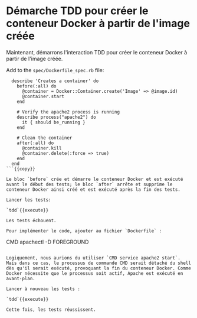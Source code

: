 # Démarche TDD pour créer le conteneur Docker à partir de l'image créée

Maintenant, démarrons l'interaction TDD pour créer le conteneur Docker à partir de l'image créée.

Add to the `spec/Dockerfile_spec.rb` file:

```
  describe 'Creates a container' do
    before(:all) do
      @container = Docker::Container.create('Image' => @image.id)
      @container.start
    end
    
    # Verify the apache2 process is running
    describe process("apache2") do
      it { should be_running }
    end 
    
    # Clean the container
    after(:all) do
      @container.kill
      @container.delete(:force => true)
    end
  end
```{{copy}}

Le bloc `before` crée et démarre le conteneur Docker et est exécuté avant le début des tests; le bloc `after` arrête et supprime le conteneur Docker ainsi créé et est exécuté après la fin des tests.

Lancer les tests:

`tdd`{{execute}}

Les tests échouent.

Pour implémenter le code, ajouter au fichier `Dockerfile` :

```
CMD apachectl -D FOREGROUND
```{{copy}}

Logiquement, nous aurions du utiliser `CMD service apache2 start`. Mais dans ce cas, le processus de commande CMD serait détaché du shell dès qu'il serait exécuté, provoquant la fin du conteneur Docker. Comme Docker nécessite que le processus soit actif, Apache est exécuté en avant-plan.

Lancer à nouveau les tests :

`tdd`{{execute}}

Cette fois, les tests réussissent.
